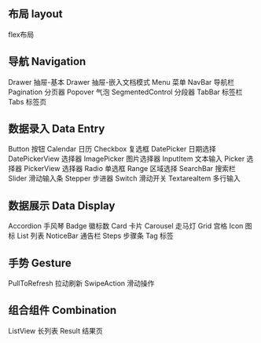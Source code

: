




## 布局 layout
flex布局

## 导航 Navigation
Drawer 抽屉-基本
Drawer 抽屉-嵌入文档模式
Menu 菜单
NavBar 导航栏
Pagination 分页器
Popover 气泡
SegmentedControl 分段器
TabBar 标签栏
Tabs 标签页

## 数据录入 Data Entry
Button 按钮
Calendar 日历
Checkbox 复选框
DatePicker 日期选择
DatePickerView 选择器
ImagePicker 图片选择器
InputItem 文本输入
Picker 选择器
PickerView 选择器
Radio 单选框
Range 区域选择
SearchBar 搜索栏
Slider 滑动输入条
Stepper 步进器
Switch 滑动开关
TextareaItem 多行输入

## 数据展示 Data Display
Accordion 手风琴
Badge 徽标数
Card 卡片
Carousel 走马灯
Grid 宫格
Icon 图标
List 列表
NoticeBar 通告栏
Steps 步骤条
Tag 标签

## 手势 Gesture
PullToRefresh 拉动刷新
SwipeAction 滑动操作

## 组合组件 Combination
ListView 长列表
Result 结果页